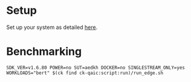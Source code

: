 # Setup
Set up your system as detailed [here](https://github.com/krai/ck-qaic/blob/main/script/setup.aedk/README.md).

# Benchmarking
```
SDK_VER=v1.6.80 POWER=no SUT=aedkh DOCKER=no SINGLESTREAM_ONLY=yes WORKLOADS="bert" $(ck find ck-qaic:script:run)/run_edge.sh
```
